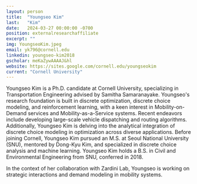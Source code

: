 ```yaml
---
layout: person
title:  "Youngseo Kim"
last:   "Kim"
date:   2024-03-27 00:00:00 -0700
position: externalresearchaffiliate
excerpt: ""
img: YoungseoKim.jpeg
email: yk796@cornell.edu
linkedin: youngseo-kim2018
gscholar: meKaZywAAAAJ&hl
website: https://sites.google.com/cornell.edu/youngseokim
current: "Cornell University"
---
```


Youngseo Kim is a Ph.D. candidate at Cornell University, specializing in Transportation Engineering advised by Samitha Samaranayake. Youngseo's research foundation is built in discrete optimization, discrete choice modeling, and reinforcement learning, with a keen interest in Mobility-on-Demand services and Mobility-as-a-Service systems. Recent endeavors include developing large-scale vehicle dispatching and routing algorithms. Additionally, Youngseo Kim is delving into the analytical integration of discrete choice modeling in optimization across diverse applications. Before joining Cornell, Youngseo Kim pursued an M.S. at Seoul National University (SNU), mentored by Dong-Kyu Kim, and specialized in discrete choice analysis and machine learning. Youngseo Kim holds a B.S. in Civil and Environmental Engineering from SNU, conferred in 2018.

In the context of her collaboration with Zardini Lab, Youngseo is working on strategic interactions and demand modeling in mobility systems.

